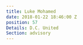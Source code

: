 ```yaml
---
title: Luke Mohamed
date: 2018-01-22 18:46:00 Z
position: 57
Details: D.C. United
Section: advisory
---
```


